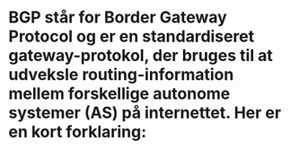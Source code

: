 <h1> BGP står for Border Gateway Protocol og er en standardiseret gateway-protokol, der bruges til at udveksle routing-information mellem forskellige autonome systemer (AS) på internettet. Her er en kort forklaring: </h1>
